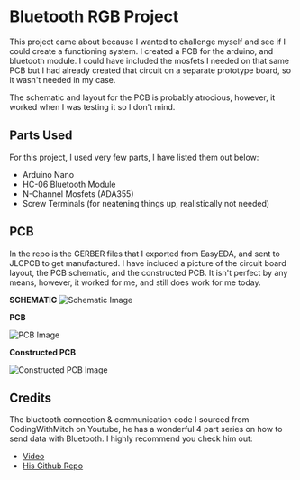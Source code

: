# Bluetooth RGB Project

This project came about because I wanted to challenge myself and see if I could create a functioning system. I created a PCB for the arduino, and bluetooth module. I could have included the mosfets I needed on that same PCB but I had already created that circuit on a separate prototype board, so it wasn't needed in my case.

The schematic and layout for the PCB is probably atrocious, however, it worked when I was testing it so I don't mind. 

## Parts Used

For this project, I used very few parts, I have listed them out below:
* Arduino Nano
* HC-06 Bluetooth Module
* N-Channel Mosfets (ADA355)
* Screw Terminals (for neatening things up, realistically not needed)

## PCB

In the repo is the GERBER files that I exported from EasyEDA, and sent to JLCPCB to get manufactured. I have included a picture of the circuit board layout, the PCB schematic, and the constructed PCB. It isn't perfect by any means, however, it worked for me, and still does work for me today. 

**SCHEMATIC**
![Schematic Image](https://i.imgur.com/JJZhX2Y.png)

**PCB**

![PCB Image](https://i.imgur.com/weeETZr.png)

**Constructed PCB**

![Constructed PCB Image](https://i.imgur.com/Lc8WrYQ.jpg)

## Credits

The bluetooth connection & communication code I sourced from CodingWithMitch on Youtube, he has a wonderful 4 part series on how to send data with Bluetooth. I highly recommend you check him out:
* [Video](https://www.youtube.com/watch?v=Fz_GT7VGGaQ)
* [His Github Repo](https://github.com/mitchtabian/Sending-and-Receiving-Data-with-Bluetooth)

